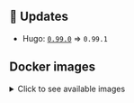 ## :heartbeat: Updates

* Hugo: [`0.99.0`](https://github.com/klakegg/docker-hugo/releases/tag/0.99.0) => `0.99.1`


## Docker images

<details>
<summary>Click to see available images</summary>

This release is available from Docker Hub as project `klakegg/hugo` with the following tags:

| Alias tags                   | Version specific tags                      |
| ---------------------------- | ------------------------------------------ |
| `busybox`, `latest`          | `0.99.1-busybox`, `0.99.1`                     |
| `busybox-ci`, `ci`           | `0.99.1-busybox-ci`, `0.99.1-ci`               |
| `busybox-onbuild`, `onbuild` | `0.99.1-busybox-onbuild`, `0.99.1-onbuild`     |
| `alpine`                     | `0.99.1-alpine`                              |
| `alpine-ci`                  | `0.99.1-alpine-ci`                           |
| `alpine-onbuild`             | `0.99.1-alpine-onbuild`                      |
| `asciidoctor`                | `0.99.1-asciidoctor`                         |
| `asciidoctor-ci`             | `0.99.1-asciidoctor-ci`                      |
| `asciidoctor-onbuild`        | `0.99.1-asciidoctor-onbuild`                 |
| `pandoc`                     | `0.99.1-pandoc`                              |
| `pandoc-ci`                  | `0.99.1-pandoc-ci`                           |
| `pandoc-onbuild`             | `0.99.1-pandoc-onbuild`                      |
| `ext-alpine`                 | `0.99.1-ext-alpine`                          |
| `ext-alpine-ci`              | `0.99.1-ext-alpine-ci`                       |
| `ext-alpine-onbuild`         | `0.99.1-ext-alpine-onbuild`                  |
| `ext-asciidoctor`            | `0.99.1-ext-asciidoctor`                     |
| `ext-asciidoctor-ci`         | `0.99.1-ext-asciidoctor-ci`                  |
| `ext-asciidoctor-onbuild`    | `0.99.1-ext-asciidoctor-onbuild`             |
| `ext-pandoc`                 | `0.99.1-ext-pandoc`                          |
| `ext-pandoc-ci`              | `0.99.1-ext-pandoc-ci`                       |
| `ext-pandoc-onbuild`         | `0.99.1-ext-pandoc-onbuild`                  |
| `debian`                     | `0.99.1-debian`                              |
| `debian-ci`                  | `0.99.1-debian-ci`                           |
| `debian-onbuild`             | `0.99.1-debian-onbuild`                      |
| `ext-debian`, `ext`, `latest-ext` | `0.99.1-ext-debian`, `0.99.1-ext`         |
| `ext-debian-ci`, `ext-ci`    | `0.99.1-ext-debian-ci`, `0.99.1-ext-ci`        |
| `ext-debian-onbuild`, `ext-onbuild` | `0.99.1-ext-debian-onbuild`, `0.99.1-ext-onbuild` |
| `ubuntu`                     | `0.99.1-ubuntu`                            |
| `ubuntu-ci`                  | `0.99.1-ubuntu-ci`                         |
| `ubuntu-onbuild`             | `0.99.1-ubuntu-onbuild`                    |
| `ext-ubuntu`                 | `0.99.1-ext-ubuntu`                        |
| `ext-ubuntu-ci`              | `0.99.1-ext-ubuntu-ci`                     |
| `ext-ubuntu-onbuild`         | `0.99.1-ext-ubuntu-onbuild`                |
</details>